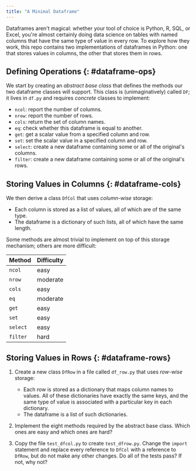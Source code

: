 ```yaml
---
title: "A Minimal Dataframe"
---
```


Dataframes aren't magical:
whether your tool of choice is Python, R, SQL, or Excel,
you're almost certainly doing data science on tables
with named columns that have the same type of value in every row.
To explore how they work,
this repo contains two implementations of dataframes in Python:
one that stores values in columns,
the other that stores them in rows.

## Defining Operations {: #dataframe-ops}

We start by creating an *abstract base class*
that defines the methods our two dataframe classes will support.
This class is (unimaginatively) called `DF`;
it lives in `df.py` and requires *concrete* classes to implement:

-   `ncol`: report the number of columns.
-   `nrow`: report the number of rows.
-   `cols`: return the set of column names.
-   `eq`: check whether this dataframe is equal to another.
-   `get`: get a scalar value from a specified column and row.
-   `set`: set the scalar value in a specified column and row.
-   `select`: create a new dataframe containing some or all of the original's columns.
-   `filter`: create a new dataframe containing some or all of the original's rows.

## Storing Values in Columns {: #dataframe-cols}

We then derive a class `DfCol` that uses *column-wise* storage:

-   Each column is stored as a list of values,
    all of which are of the same type.
-   The dataframe is a dictionary of such lists,
    all of which have the same length.

Some methods are almost trivial to implement on top of this storage mechanism;
others are more difficult:

| Method   | Difficulty |
| -------- | ---------- |
| `ncol`   | easy       |
| `nrow`   | moderate   |
| `cols`   | easy       |
| `eq`     | moderate   |
| `get`    | easy       |
| `set`    | easy       |
| `select` | easy       |
| `filter` | hard       |

## Storing Values in Rows {: #dataframe-rows}

1.  Create a new class `DfRow` in a file called `df_row.py`
    that uses *row-wise* storage:
    -   Each row is stored as a dictionary
        that maps column names to values.
        All of these dictionaries have exactly the same keys,
        and the same type of value is associated with a particular key
        in each dictionary.
    -   The dataframe is a list of such dictionaries.

2.  Implement the eight methods required by the abstract base class.
    Which ones are easy and which ones are hard?

3.  Copy the file `test_dfcol.py` to create `test_dfrow.py`.
    Change the `import` statement and replace every reference to `DfCol`
    with a reference to `DfRow`,
    but do not make any other changes.
    Do all of the tests pass?
    If not, why not?
